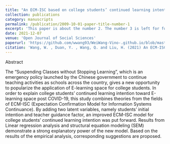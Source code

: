 ```yaml
---
title: "An ECM-ISC based on college students’ continued learning intention toward e-learning space post COVID-19"
collection: publications
category: manuscripts
permalink: /publication/2009-10-01-paper-title-number-1
excerpt: 'This paper is about the number 2. The number 3 is left for future work.'
date: 2021-12-07
venue: 'Open Journal of Social Sciences'
paperurl: 'https://github.com/wwang93/WeiWang-Vino-.github.io/blob/master/files/jss_paper.pdf'
citation: 'Wang, W. , Duan, Y. , Wang, Q. and Liu, H. (2021) An ECM-ISC Based on College Students’ Continued Learning Intention toward E-Learning Space Post COVID-19. <i>Open Journal of Social Sciences</i>, 9, 377-395. doi: 10.4236/jss.2021.912026.'
---
```


Abstract

The “Suspending Classes without Stopping Learning”, which is an emergency policy launched by the Chinese government to continue teaching activities as schools across the country, gives a new opportunity to popularize the application of E-learning space for college students. In order to explain college students’ continued learning intention toward E-learning space post COVID-19, this study combines theories from the fields of ECM-ISC (Expectation Confirmation Model for Information Systems Continuance). By adding two latent variables, namely students’ initial intention and teacher guidance factor, an improved ECM-ISC model for college students’ continued learning intention was put forward. Results from Linear regression analysis and structural equation modeling (SEM) demonstrate a strong explanatory power of the new model. Based on the results of the empirical analysis, corresponding suggestions are proposed.
